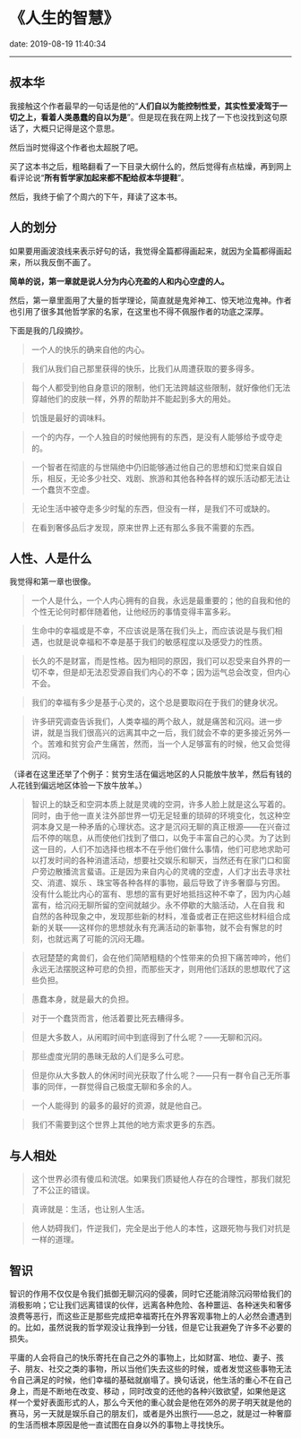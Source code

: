 # 《人生的智慧》
date: 2019-08-19 11:40:34

---

## 叔本华

我接触这个作者最早的一句话是他的“**人们自以为能控制性爱，其实性爱凌驾于一切之上，看着人类愚蠢的自以为是**”。但是现在我在网上找了一下也没找到这句原话了，大概只记得是这个意思。

然后当时觉得这个作者也太超脱了吧。

买了这本书之后，粗略翻看了一下目录大纲什么的，然后觉得有点枯燥，再到网上看评论说“**所有哲学家加起来都不配给叔本华提鞋**”。

然后，我终于偷了个周六的下午，拜读了这本书。

## 人的划分

如果要用画波浪线来表示好句的话，我觉得全篇都得画起来，就因为全篇都得画起来，所以我反倒不画了。

**简单的说，第一章就是说人分为内心充盈的人和内心空虚的人。**

然后，第一章里面用了大量的哲学理论，简直就是鬼斧神工、惊天地泣鬼神。作者也引用了很多其他哲学家的名家，在这里也不得不佩服作者的功底之深厚。

下面是我的几段摘抄。

> 一个人的快乐的确来自他的内心。

> 我们从我们自己那里获得的快乐，比我们从周遭获取的要多得多。

> 每个人都受到他自身意识的限制，他们无法跨越这些限制，就好像他们无法穿越他们的皮肤一样，外界的帮助并不能起到多大的用处。

> 饥饿是最好的调味料。

> 一个的内存，一个人独自的时候他拥有的东西，是没有人能够给予或夺走的。

> 一个智者在彻底的与世隔绝中仍旧能够通过他自己的思想和幻觉来自娱自乐，相反，无论多少社交、戏剧、旅游和其他各种各样的娱乐活动都无法让一个蠢货不空虚。

> 无论生活中被夺走多少时髦的东西，但没有一样，是我们不可或缺的。

> 在看到奢侈品后才发现，原来世界上还有那么多我不需要的东西。

## 人性、人是什么

我觉得和第一章也很像。

> 一个人是什么，一个人内心拥有的自我，永远是最重要的；他的自我和他的个性无论何时都伴随着他，让他经历的事情变得丰富多彩。

> 生命中的幸福或是不幸，不应该说是落在我们头上，而应该说是与我们相遇，也就是说幸福和不幸是基于我们的敏感程度以及感受力的性质。

> 长久的不是财富，而是性格。因为相同的原因，我们可以忍受来自外界的一切不幸，但是却无法忍受源自我们内心的不幸；因为运气总会改变，但内心不会。

> 我们的幸福有多少是基于心灵的，这个总是要取闷在于我们的健身状况。

> 许多研究调查告诉我们，人类幸福的两个敌人，就是痛苦和沉闷。进一步讲，就是当我们很高兴的远离其中之一后，我们就会不幸的更多接近另外一个。苦难和贫穷会产生痛苦，然而，当一个人足够富有的时候，他又会觉得沉闷。

（译者在这里还举了个例子：贫穷生活在偏远地区的人只能放牛放羊，然后有钱的人花钱到偏远地区体验一下放牛放羊。）

> 智识上的缺乏和空洞本质上就是灵魂的空洞，许多人脸上就是这么写着的。同时，由于他一直关注外部世界一切无足轻重的琐碎的环境变化，忥这种空洞本身又是一种矛盾的心理状态。这才是沉闷无聊的真正根源——在兴奋过后不停的喘息，从而使他们找到了借口，以免于丰富自己的心灵。为了达到这一目的，人们不加选择也根本不在乎他们做什么事情，他们可悲地求助可以打发时间的各种消遣活动，想要社交娱乐和聊天，当然还有在家门口和窗户旁边散播流言蜚语。正是因为来自内心的灵魂的空虚，人们才出去寻求社交、消遣、娱乐 、珠宝等各种各样的事物，最后导致了许多奢靡与穷困。没有什么能比内心的富有、思想的富有更好地抵挡这种不幸了，因为内心越富有，给沉闷无聊所留的空间就越少。永不停歇的大脑活动，人在自我 和自然的各种现象之中，发现那些新的材料，准备或者正在把这些材料组合成新的关联——这样你的思想就永有充满活动的新事物，就不会有懈怠的时刻，也就远离了可能的沉闷无趣。

> 衣冠楚楚的禽兽们，会在他们简陋粗糙的个性带来的负担下痛苦呻吟，他们永远无法摆脱这种可悲的负担，而那些天才，则用他们活跃的思想取代了这些负担。

> 愚蠢本身，就是最大的负担。

> 对于一个蠢货而言，他活着要比死去糟得多。

> 但是大多数人，从闲暇时间中到底得到了什么呢？——无聊和沉闷。

> 那些虚度光阴的愚昧无敌的人们是多么可悲。

> 但是你从大多数人的休闲时间光获取了什么呢？——只有一群令自己无所事事的同伴，一群觉得自己极度无聊和多余的人。

> 一个人能得到 的最多的最好的资源，就是他自己。

> 我们不需要到这个世界上其他的地方索求更多的东西。

## 与人相处

> 这个世界必须有傻瓜和流氓。如果我们质疑他人存在的合理性，那我们就犯了不公正的错误。

> 真谛就是：生活，也让别人生活。

> 他人妨碍我们，忤逆我们，完全是出于他人的本性，这跟死物与我们对抗是一样的道理。

## 智识

智识的作用不仅仅是令我们抵御无聊沉闷的侵袭，同时它还能消除沉闷带给我们的消极影响；它让我们远离错误的伙伴，远离各种危险、各种噩运、各种迷失和奢侈浪费等恶行，而这些正是那些完成把幸福寄托在外界客观事物上的人必然会遭遇到的。比如，虽然说我的哲学观没让我挣到一分钱，但是它让我避免了许多不必要的损失。

平庸的人会将自己的快乐寄托在自己之外的事物上，比如财富、地位、妻子、孩子、朋友、社交之类的事物，所以当他们失去这些的时候，或者发觉这些事物无法令自己满足的时候，他们幸福的基础就崩塌了。换句话说，他生活的重心不在自己身上，而是不断地在改变、移动 ，同时改变的还他的各种兴致欲望，如果他是这样一个爱好表面形式的人，那么今天他的重心就会是他在郊外的房子明天就是他的赛马，另一天就是娱乐自己的朋友们，或者是外出旅行——总之，就是过一种奢靡的生活而根本原因是他一直试图在自身以外的事物上寻找快乐。

